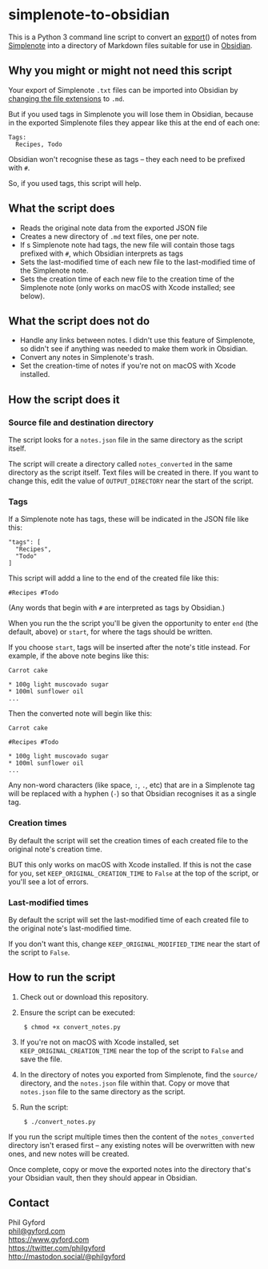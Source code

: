 # simplenote-to-obsidian

This is a Python 3 command line script to convert an [export][export]() of notes from [Simplenote][sn] into a directory of Markdown files suitable for use in [Obsidian][ob].

[export]: https://simplenote.com/help/#export
[sn]: https://simplenote.com
[ob]: https://obsidian.md

## Why you might or might not need this script

Your export of Simplenote `.txt` files can be imported into Obsidian by [changing the file extensions][ext] to `.md`.

[ext]: https://osxdaily.com/2016/11/08/batch-change-file-extensions-mac/

But if you used tags in Simplenote you will lose them in Obsidian, because in the exported Simplenote files they appear like this at the end of each one:

    Tags:
      Recipes, Todo

Obsidian won't recognise these as tags – they each need to be prefixed with `#`.

So, if you used tags, this script will help.


## What the script does

* Reads the original note data from the exported JSON file
* Creates a new directory of `.md` text files, one per note.
* If s Simplenote note had tags, the new file will contain those tags prefixed with `#`, which Obsidian interprets as tags
* Sets the last-modified time of each new file to the last-modified time of the Simplenote note.
* Sets the creation time of each new file to the creation time of the Simplenote note (only works on macOS with Xcode installed; see below).


## What the script does not do

* Handle any links between notes. I didn't use this feature of Simplenote, so didn't see if anything was needed to make them work in Obsidian.
* Convert any notes in Simplenote's trash.
* Set the creation-time of notes if you're not on macOS with Xcode installed.


## How the script does it

### Source file and destination directory

The script looks for a `notes.json` file in the same directory as the script itself.

The script will create a directory called `notes_converted` in the same directory as the script itself. Text files will be created in there. If you want to change this, edit the value of `OUTPUT_DIRECTORY` near the start of the script.

### Tags

If a Simplenote note has tags, these will be indicated in the JSON file like this:

    "tags": [
      "Recipes",
      "Todo"
    ]

This script will addd a line to the end of the created file like this:

    #Recipes #Todo

(Any words that begin with `#` are interpreted as tags by Obsidian.)

When you run the the script you'll be given the opportunity to enter `end` (the default, above) or `start`, for where the tags should be written.

If you choose `start`, tags will be inserted after the note's title instead. For example, if the above note begins like this:

    Carrot cake

    * 100g light muscovado sugar
    * 100ml sunflower oil
    ...

Then the converted note will begin like this:

    Carrot cake

    #Recipes #Todo

    * 100g light muscovado sugar
    * 100ml sunflower oil
    ...

Any non-word characters (like space, `:`, `.`, etc) that are in a Simplenote tag will be replaced with a hyphen (`-`) so that Obsidian recognises it as a single tag.

### Creation times

By default the script will set the creation times of each created file to the original note's creation time.

BUT this only works on macOS with Xcode installed. If this is not the case for you, set `KEEP_ORIGINAL_CREATION_TIME` to `False` at the top of the script, or you'll see a lot of errors.

### Last-modified times

By default the script will set the last-modified time of each created file to the original note's last-modified time.

If you don't want this, change `KEEP_ORIGINAL_MODIFIED_TIME` near the start of the script to `False`.


## How to run the script

1. Check out or download this repository.

2. Ensure the script can be executed:

        $ chmod +x convert_notes.py

3. If you're not on macOS with Xcode installed, set `KEEP_ORIGINAL_CREATION_TIME` near the top of the script to `False` and save the file.

4. In the directory of notes you exported from Simplenote, find the `source/` directory, and the `notes.json` file within that. Copy or move that `notes.json` file to the same directory as the script.

5. Run the script:

        $ ./convert_notes.py

If you run the script multiple times then the content of the `notes_converted` directory isn't erased first – any existing notes will be overwritten with new ones, and new notes will be created.

Once complete, copy or move the exported notes into the directory that's your Obsidian vault, then they should appear in Obsidian.


## Contact

Phil Gyford  
phil@gyford.com  
https://www.gyford.com  
https://twitter.com/philgyford  
http://mastodon.social/@philgyford